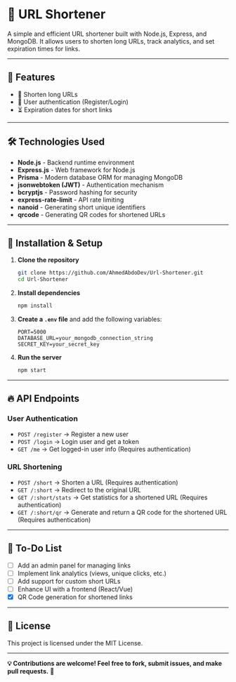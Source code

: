 # 🚀 URL Shortener

A simple and efficient URL shortener built with Node.js, Express, and MongoDB. It allows users to shorten long URLs, track analytics, and set expiration times for links.

---

## 📌 Features

- 🔗 Shorten long URLs
- 🔑 User authentication (Register/Login)
- ⏳ Expiration dates for short links

---

## 🛠 Technologies Used

- **Node.js** - Backend runtime environment
- **Express.js** - Web framework for Node.js
- **Prisma** - Modern database ORM for managing MongoDB
- **jsonwebtoken (JWT)** - Authentication mechanism
- **bcryptjs** - Password hashing for security
- **express-rate-limit** - API rate limiting
- **nanoid** - Generating short unique identifiers
- **qrcode** - Generating QR codes for shortened URLs
---

## 🚀 Installation & Setup

1. **Clone the repository**  
   ```sh
   git clone https://github.com/AhmedAbdoDev/Url-Shortener.git
   cd Url-Shortener
   ```

2. **Install dependencies**  
   ```sh
   npm install
   ```

3. **Create a `.env` file** and add the following variables:
   ```env
   PORT=5000
   DATABASE_URL=your_mongodb_connection_string
   SECRET_KEY=your_secret_key
   ```

4. **Run the server**  
   ```sh
   npm start
   ```

---

## 🔥 API Endpoints

### **User Authentication**
- `POST /register` → Register a new user  
- `POST /login` → Login user and get a token  
- `GET /me` → Get logged-in user info (Requires authentication)  

### **URL Shortening**
- `POST /short` → Shorten a URL (Requires authentication)
- `GET /:short` → Redirect to the original URL  
- `GET /:short/stats` → Get statistics for a shortened URL (Requires authentication) 
- `GET /:short/qr` → Generate and return a QR code for the shortened URL (Requires authentication)

---

## 📌 To-Do List

- [ ] Add an admin panel for managing links  
- [ ] Implement link analytics (views, unique clicks, etc.)  
- [ ] Add support for custom short URLs  
- [ ] Enhance UI with a frontend (React/Vue)  
- [x] QR Code generation for shortened links

---

## 📜 License

This project is licensed under the MIT License.

---

**💡 Contributions are welcome! Feel free to fork, submit issues, and make pull requests.** 🚀
